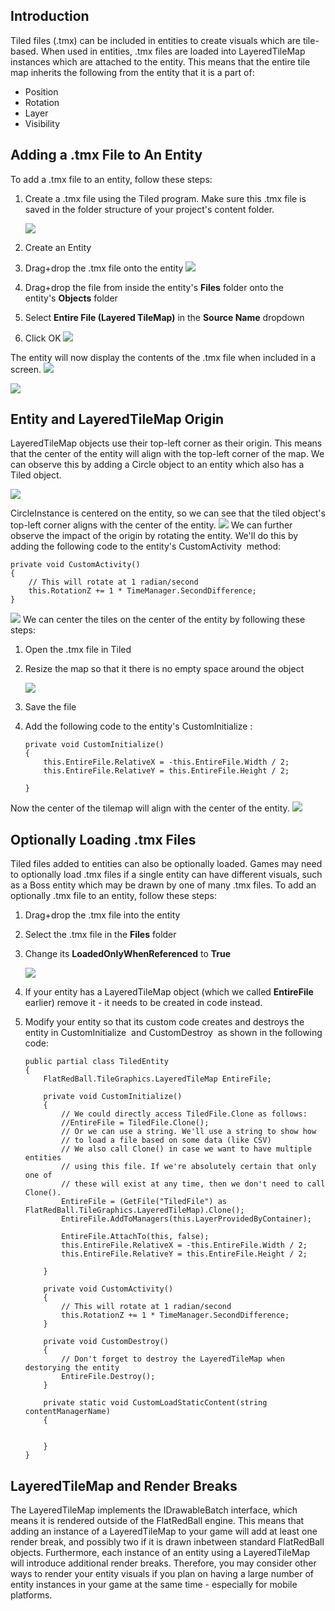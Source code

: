 ## Introduction

Tiled files (.tmx) can be included in entities to create visuals which are tile-based. When used in entities, .tmx files are loaded into LayeredTileMap instances which are attached to the entity. This means that the entire tile map inherits the following from the entity that it is a part of:

-   Position
-   Rotation
-   Layer
-   Visibility

## Adding a .tmx File to An Entity

To add a .tmx file to an entity, follow these steps:

1.  Create a .tmx file using the Tiled program. Make sure this .tmx file is saved in the folder structure of your project's content folder.

    ![](/media/2017-09-img_59cae5f4e8a70.png)

2.  Create an Entity

3.  Drag+drop the .tmx file onto the entity [![](/media/2017-09-2017-09-26_17-28-57.gif)](/media/2017-09-2017-09-26_17-28-57.gif)

4.  Drag+drop the file from inside the entity's **Files** folder onto the entity's **Objects** folder

5.  Select **Entire File (Layered TileMap)** in the **Source Name** dropdown

6.  Click OK [![](/media/2017-09-2017-09-26_17-33-51.gif)](/media/2017-09-2017-09-26_17-33-51.gif)

The entity will now display the contents of the .tmx file when included in a screen. ![](/media/2017-09-img_59cae57528f71.png)

![](/media/2017-09-img_59cae5a9912b2.png)

## Entity and LayeredTileMap Origin

LayeredTileMap objects use their top-left corner as their origin. This means that the center of the entity will align with the top-left corner of the map. We can observe this by adding a Circle object to an entity which also has a Tiled object.

![](/media/2017-09-img_59cae6bc94570.png)

CircleInstance is centered on the entity, so we can see that the tiled object's top-left corner aligns with the center of the entity. ![](/media/2017-09-img_59cae6fe1d451.png) We can further observe the impact of the origin by rotating the entity. We'll do this by adding the following code to the entity's CustomActivity  method:

``` lang:c#
private void CustomActivity()
{
    // This will rotate at 1 radian/second
    this.RotationZ += 1 * TimeManager.SecondDifference;
}
```

[![](/media/2017-09-2017-09-26_17-49-07.gif)](/media/2017-09-2017-09-26_17-49-07.gif) We can center the tiles on the center of the entity by following these steps:

1.  Open the .tmx file in Tiled

2.  Resize the map so that it there is no empty space around the object

    ![](/media/2017-09-img_59caea24d5420.png)

3.  Save the file

4.  Add the following code to the entity's CustomInitialize :

    ``` lang:c#
    private void CustomInitialize()
    {
        this.EntireFile.RelativeX = -this.EntireFile.Width / 2;
        this.EntireFile.RelativeY = this.EntireFile.Height / 2;

    }
    ```

Now the center of the tilemap will align with the center of the entity. [![](/media/2017-09-2017-09-26_18-04-51.gif)](/media/2017-09-2017-09-26_18-04-51.gif)

## Optionally Loading .tmx Files

Tiled files added to entities can also be optionally loaded. Games may need to optionally load .tmx files if a single entity can have different visuals, such as a Boss entity which may be drawn by one of many .tmx files. To add an optionally .tmx file to an entity, follow these steps:

1.  Drag+drop the .tmx file into the entity

2.  Select the .tmx file in the **Files** folder

3.  Change its **LoadedOnlyWhenReferenced** to ****True****

    ![](/media/2017-09-img_59caeeb437173.png)

4.  If your entity has a LayeredTileMap object (which we called **EntireFile** earlier) remove it - it needs to be created in code instead.

5.  Modify your entity so that its custom code creates and destroys the entity in CustomInitialize  and CustomDestroy  as shown in the following code:

    ``` lang:c#
    public partial class TiledEntity
    {
        FlatRedBall.TileGraphics.LayeredTileMap EntireFile;

        private void CustomInitialize()
        {
            // We could directly access TiledFile.Clone as follows:
            //EntireFile = TiledFile.Clone();
            // Or we can use a string. We'll use a string to show how
            // to load a file based on some data (like CSV)
            // We also call Clone() in case we want to have multiple entities
            // using this file. If we're absolutely certain that only one of
            // these will exist at any time, then we don't need to call Clone().
            EntireFile = (GetFile("TiledFile") as FlatRedBall.TileGraphics.LayeredTileMap).Clone();
            EntireFile.AddToManagers(this.LayerProvidedByContainer);

            EntireFile.AttachTo(this, false);
            this.EntireFile.RelativeX = -this.EntireFile.Width / 2;
            this.EntireFile.RelativeY = this.EntireFile.Height / 2;

        }

        private void CustomActivity()
        {
            // This will rotate at 1 radian/second
            this.RotationZ += 1 * TimeManager.SecondDifference;
        }

        private void CustomDestroy()
        {
            // Don't forget to destroy the LayeredTileMap when destorying the entity
            EntireFile.Destroy();
        }

        private static void CustomLoadStaticContent(string contentManagerName)
        {


        }
    }
    ```

## LayeredTileMap and Render Breaks

The LayeredTileMap implements the IDrawableBatch interface, which means it is rendered outside of the FlatRedBall engine. This means that adding an instance of a LayeredTileMap to your game will add at least one render break, and possibly two if it is drawn inbetween standard FlatRedBall objects. Furthermore, each instance of an entity using a LayeredTileMap will introduce additional render breaks. Therefore, you may consider other ways to render your entity visuals if you plan on having a large number of entity instances in your game at the same time - especially for mobile platforms.

